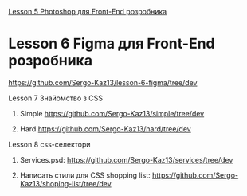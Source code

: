 [Lesson 5 Photoshop для Front-End розробника](https://github.com/Sergo-Kaz13/Photoshop/tree/dev)




# Lesson 6 Figma для Front-End розробника

https://github.com/Sergo-Kaz13/lesson-6-figma/tree/dev


Lesson 7 Знайомство з CSS

1) Simple
https://github.com/Sergo-Kaz13/simple/tree/dev

2) Hard
https://github.com/Sergo-Kaz13/hard/tree/dev

Lesson 8 css-селектори

1) Services.psd:
https://github.com/Sergo-Kaz13/services/tree/dev

2) Написать стили для CSS shopping list:
https://github.com/Sergo-Kaz13/shoping-list/tree/dev